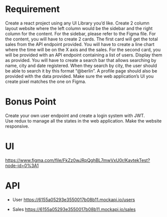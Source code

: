 # Requirement

Create a react project using any UI Library you’d like. Create 2 column layout website where the left column would be the sidebar and the right column for the content.
For the sidebar, please refer to the Figma file. 
For the content, you will have to create 2 cards. The first card will get the total sales from the API endpoint provided. You will have to create a line chart where the time will be on the X axis and the sales.
For the second card, you will be provided with an API endpoint containing a list of users. Display them as provided. You will have to create a search bar that allows searching by name, city and date registered. When they search by city, the user should be able to search it by this format “@berlin”. 
A profile page should also be provided with the data provided. 
Make sure the web application’s UI you create pixel matches the one on Figma.

# Bonus Point
Create your own user endpoint and create a login system with JWT.    
Use redux to manage all the states in the web application.
Make the website responsive.

# UI
https://www.figma.com/file/FkZz0wJRpQghBL7mwVxU0r/KavtekTest?node-id=0%3A1

# API
- User
https://6155a05293e3550017b08b11.mockapi.io/users

- Sales
https://6155a05293e3550017b08b11.mockapi.io/sales 
